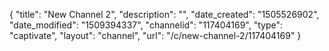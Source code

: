 {
    "title": "New Channel 2",
    "description": "",
    "date_created": "1505526902",
    "date_modified": "1509394337",
    "channelid": "117404169",
    "type": "captivate",
    "layout": "channel",
    "url": "\/c\/new-channel-2\/117404169"
}